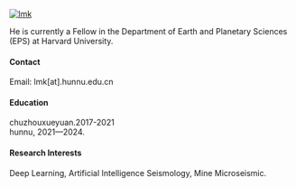

[![lmk](https://img.shields.io/badge/senli1073-github-blue?logo=github)]()

He is currently a Fellow in the Department of Earth and Planetary Sciences (EPS) at Harvard University.

#### Contact

Email: lmk[at].hunnu.edu.cn

#### Education
chuzhouxueyuan.2017-2021\
hunnu, 2021—2024.

#### Research Interests
Deep Learning, Artificial Intelligence Seismology, Mine Microseismic.

